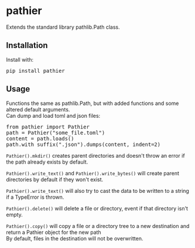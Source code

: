 # pathier

Extends the standard library pathlib.Path class.

## Installation

Install with:

<pre>
pip install pathier
</pre>



## Usage

Functions the same as pathlib.Path, but with added functions and some altered default arguments.<br>
Can dump and load toml and json files:
<pre>
from pathier import Pathier
path = Pathier("some_file.toml")
content = path.loads()
path.with_suffix(".json").dumps(content, indent=2)
</pre>

`Pathier().mkdir()` creates parent directories and doesn't throw an error if the path already exists by default.<br>

`Pathier().write_text()` and `Pathier().write_bytes()` will create parent directories by default if they won't exist.<br>

`Pathier().write_text()` will also try to cast the data to be written to a string if a TypeError is thrown.<br>

`Pathier().delete()` will delete a file or directory, event if that directory isn't empty.<br>

`Pathier().copy()` will copy a file or a directory tree to a new destination and return a Pathier object for the new path<br>
By default, files in the destination will not be overwritten.
